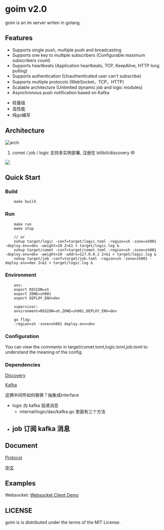 goim v2.0
==============

goim is an im server writen in golang.

## Features
 * Supports single push, multiple push and broadcasting
 * Supports one key to multiple subscribers (Configurable maximum subscribers count)
 * Supports heartbeats (Application heartbeats, TCP, KeepAlive, HTTP long pulling)
 * Supports authentication (Unauthenticated user can't subscribe)
 * Supports multiple protocols (WebSocket，TCP，HTTP）
 * Scalable architecture (Unlimited dynamic job and logic modules)
 * Asynchronous push notification based on Kafka
- 轻量级
- 高性能
- 纯go编写


## Architecture
![arch](./docs/arch.png)

1. comet / job / logic 支持多实例部署, 注册在 bilibili/discovery 中

![](https://tsingson.github.io/tech/assets/goim-architecture-002.png)

## Quick Start

### Build
```
    make build
```

### Run
```
    make run
    make stop

    // or
    nohup target/logic -conf=target/logic.toml -region=sh -zone=sh001 -deploy.env=dev -weight=10 2>&1 > target/logic.log &
    nohup target/comet -conf=target/comet.toml -region=sh -zone=sh001 -deploy.env=dev -weight=10 -addrs=127.0.0.1 2>&1 > target/logic.log &
    nohup target/job -conf=target/job.toml -region=sh -zone=sh001 -deploy.env=dev 2>&1 > target/logic.log &

```
### Environment
```
    env:
    export REGION=sh
    export ZONE=sh001
    export DEPLOY_ENV=dev

    supervisor:
    environment=REGION=sh,ZONE=sh001,DEPLOY_ENV=dev

    go flag:
    -region=sh -zone=sh001 deploy.env=dev
```
### Configuration
You can view the comments in target/comet.toml,logic.toml,job.toml to understand the meaning of the config.

### Dependencies
[Discovery](https://github.com/bilibili/discovery)

[Kafka](https://kafka.apache.org/quickstart)

这俩中间件如何替换？抽象成interface

- logic 向 kafka 投递消息
  - internal/logic/dao/kafka.go 里面有三个方法
- job 订阅 kafka 消息
  - 

## Document
[Protocol](./docs/protocol.png)

[中文](./README_cn.md)

## Examples
Websocket: [Websocket Client Demo](https://github.com/Terry-Mao/goim/tree/master/examples/javascript)


## LICENSE
goim is is distributed under the terms of the MIT License.
